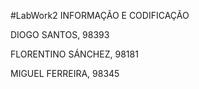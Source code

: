 #LabWork2 INFORMAÇÃO E CODIFICAÇÃO

DIOGO SANTOS, 98393

FLORENTINO SÁNCHEZ, 98181

MIGUEL FERREIRA, 98345
